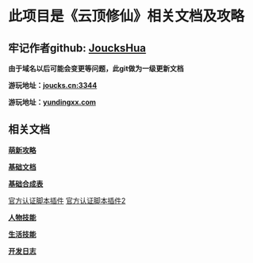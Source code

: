 # 此项目是《云顶修仙》相关文档及攻略

## 牢记作者github:  <a href='https://github.com/joucksHua'>JoucksHua</a>

**由于域名以后可能会变更等问题，此git做为一级更新文档**

**游玩地址：<a href="http://joucks.cn:3344">joucks.cn:3344<a/>**

**游玩地址：<a href="http://yundingxx.com:3344">yundingxx.com<a/>**


## 相关文档

 **<a href="https://github.com/joucksHua/yundingxx-game/blob/master/%E8%90%8C%E6%96%B0%E6%94%BB%E7%95%A5.md">萌新攻略</a>**

 **<a href="https://github.com/joucksHua/yundingxx-game/blob/master/%E5%9F%BA%E7%A1%80%E6%96%87%E6%A1%A3.md">基础文档</a>**
 
 **<a href="https://github.com/joucksHua/yundingxx-game/blob/master/%E5%90%88%E6%88%90%E8%A1%A8.md">基础合成表</a>**

<a href="https://github.com/GitWingSky/tools">官方认证脚本插件</a>
<a href="https://github.com/lt541013990/jsScript-yunding">官方认证脚本插件2</a>

 **<a href="https://github.com/joucksHua/yundingxx-game/blob/master/%E4%BA%BA%E7%89%A9%E6%8A%80%E8%83%BD.md">人物技能</a>**

 **<a href="https://github.com/joucksHua/yundingxx-game/blob/master/%E7%94%9F%E6%B4%BB%E6%8A%80%E8%83%BD.md">生活技能</a>**

 **<a href="https://github.com/joucksHua/yundingxx-game/blob/master/%E6%B8%B8%E6%88%8F%E5%BC%80%E5%8F%91%E6%97%A5%E5%BF%97.md">开发日志</a>**
 
